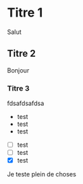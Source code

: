 # Titre 1
Salut

## Titre 2
Bonjour

### Titre 3
fdsafdsafdsa

- test
- test
- test

- [ ] test
- [ ] test
- [x] test

Je teste plein de choses
